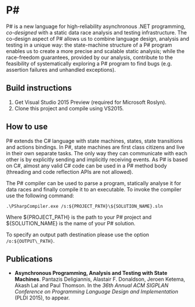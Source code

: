 P#
====================
P# is a new language for high-reliability asynchronous .NET programming, *co-designed* with a static data race analysis and testing infrastructure. The co-design aspect of P# allows us to combine language design, analysis and testing in a unique way: the state-machine structure of a P# program enables us to create a more precise and scalable static analysis; while the race-freedom guarantees, provided by our analysis, contribute to the feasibility of systematically exploring a P# program to find bugs (e.g. assertion failures and unhandled exceptions).

## Build instructions
1. Get Visual Studio 2015 Preview (required for Microsoft Roslyn).
2. Clone this project and compile using VS2015.

## How to use
P# extends the C# language with state machines, states, state transitions and actions bindings. In P#, state machines are first class citizens and live in their own separate tasks. The only way they can communicate with each other is by explicitly sending and implicitly receiving events. As P# is based on C#, almost any valid C# code can be used in a P# method body (threading and code reflection APIs are not allowed).

The P# compiler can be used to parse a program, statically analyse it for data races and finally compile it to an executable. To invoke the compiler use the following command:

```
.\PSharpCompiler.exe /s:${PROJECT_PATH}\${SOLUTION_NAME}.sln
```

Where ${PROJECT\_PATH} is the path to your P# project and ${SOLUTION\_NAME} is the name of your P# solution.

To specify an output path destination please use the option ```/o:${OUTPUT\_PATH}```.

## Publications
- **Asynchronous Programming, Analysis and Testing with State Machines**. Pantazis Deligiannis, Alastair F. Donaldson, Jeroen Ketema, Akash Lal and Paul Thomson. In the *36th Annual ACM SIGPLAN Conference on Programming Language Design and Implementation* (PLDI 2015), to appear.
